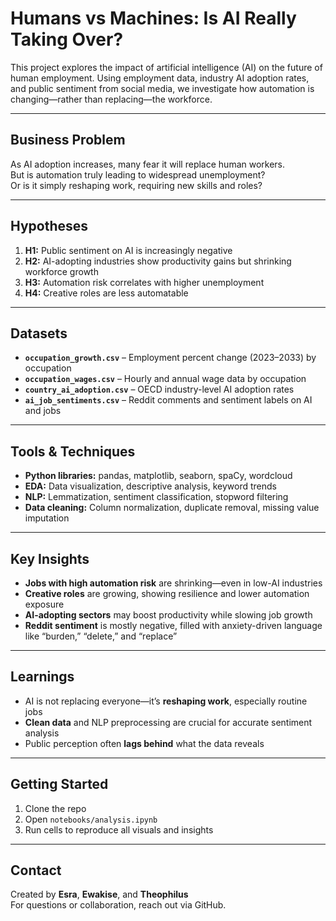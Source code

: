 #  Humans vs Machines: Is AI Really Taking Over?

This project explores the impact of artificial intelligence (AI) on the future of human employment. Using employment data, industry AI adoption rates, and public sentiment from social media, we investigate how automation is changing—rather than replacing—the workforce.

---

##  Business Problem

As AI adoption increases, many fear it will replace human workers.  
But is automation truly leading to widespread unemployment?  
Or is it simply reshaping work, requiring new skills and roles?

---

##  Hypotheses

1. **H1:** Public sentiment on AI is increasingly negative
2. **H2:** AI-adopting industries show productivity gains but shrinking workforce growth  
3. **H3:** Automation risk correlates with higher unemployment 
4. **H4:** Creative roles are less automatable

---

##  Datasets

- **`occupation_growth.csv`** – Employment percent change (2023–2033) by occupation  
- **`occupation_wages.csv`** – Hourly and annual wage data by occupation  
- **`country_ai_adoption.csv`** – OECD industry-level AI adoption rates  
- **`ai_job_sentiments.csv`** – Reddit comments and sentiment labels on AI and jobs  

---

##  Tools & Techniques

- **Python libraries:** pandas, matplotlib, seaborn, spaCy, wordcloud  
- **EDA:** Data visualization, descriptive analysis, keyword trends  
- **NLP:** Lemmatization, sentiment classification, stopword filtering 
- **Data cleaning:** Column normalization, duplicate removal, missing value imputation

---

##  Key Insights

-  **Jobs with high automation risk** are shrinking—even in low-AI industries  
-  **Creative roles** are growing, showing resilience and lower automation exposure  
-  **AI-adopting sectors** may boost productivity while slowing job growth  
-  **Reddit sentiment** is mostly negative, filled with anxiety-driven language like “burden,” “delete,” and “replace”

---

##  Learnings

- AI is not replacing everyone—it’s **reshaping work**, especially routine jobs  
- **Clean data** and NLP preprocessing are crucial for accurate sentiment analysis  
- Public perception often **lags behind** what the data reveals

---



##  Getting Started

1. Clone the repo  
2. Open `notebooks/analysis.ipynb`  
3. Run cells to reproduce all visuals and insights

---

##  Contact

Created by **Esra**, **Ewakise**, and **Theophilus**  
For questions or collaboration, reach out via GitHub.

